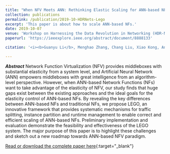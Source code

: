 ```yaml
---
title: "When NFV Meets ANN: Rethinking Elastic Scaling for ANN-based NFs"
collection: publications
permalink: /publication/2019-10-HDRNets-Lego
excerpt: 'This paper is about how to scale ANN-based NFs.'
date: 2019-10-07
venue: 'Workshop on Harnessing the Data Revolution in Networking (HDR-Nets), co-located with ICNP'
paperurl: 'https://ieeexplore.ieee.org/abstract/document/8888133'

citation: '<i><b>Guanyu Li</b>, Menghao Zhang, Chang Liu, Xiao Kong, Ang Chen, Guofei Gu, and Haixin Duan. NetHCF: Enabling Line-rate and Adaptive Spoofed IP Traffic Filtering. In the 27th IEEE International Conference on Network Protocols (ICNP 2019), Chicago, Illinois, USA, October 7-10, 2019.</i>'

---
```

***Abstract***
Network Function Virtualization (NFV) provides middleboxes with substantial elasticity from a system level, and Artificial Neural Network (ANN) empowers middleboxes with great intelligence from an algorithm-level perspective. However, when ANN-based Network Functions (NFs) want to take advantage of the elasticity of NFV, our study finds that huge gaps exist between the existing approaches and the ideal goals for the elasticity control of ANN-based NFs. By revealing the key differences between ANN-based NFs and traditional NFs, we propose LEGO, an innovative framework that provides systematic mechanisms for traffic splitting, instance partition and runtime management to enable correct and efficient scaling of ANN-based NFs. Preliminary implementation and evaluation demonstrate the feasibility and effectiveness of the LEGO system. The major purpose of this paper is to highlight these challenges and sketch out a new roadmap towards ANN-based NFV paradigm.

[Read or download the complete paper here](https://ieeexplore.ieee.org/abstract/document/8888133){:target="\_blank"}
